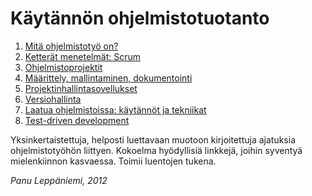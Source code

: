# Käytännön ohjelmistotuotanto

1. [Mitä ohjelmistotyö on?](/mita-ohjelmistotyo-on/)
2. [Ketterät menetelmät: Scrum](/agile-scrum/)
3. [Ohjelmistoprojektit](/ohjelmistoprojektit/)
4. [Määrittely, mallintaminen, dokumentointi](/maarittely-mallintaminen-dokumentaatio/)
5. [Projektinhallintasovellukset](/projektinhallintasovellukset/)
6. [Versiohallinta](/versiohallinta/)
7. [Laatua ohjelmistoissa: käytännöt ja tekniikat](/laatua-ohjelmistoissa/)
8. [Test-driven development](/test-driven-development/)

Yksinkertaistettuja, helposti luettavaan muotoon kirjoitettuja ajatuksia ohjelmistotyöhön liittyen. Kokoelma hyödyllisiä linkkejä, joihin syventyä mielenkiinnon kasvaessa. Toimii luentojen tukena.

*Panu Leppäniemi, 2012*
